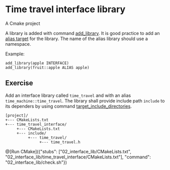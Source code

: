 # Time travel interface library

A Cmake project 

A library is added with command [add_library](https://cmake.org/cmake/help/v3.10/command/add_library.html).
It is good practice to add an [alias target](https://cmake.org/cmake/help/v3.10/command/add_library.html#alias-libraries) for the library.
The name of the alias library should use a namespace.

Example:
```
add_library(apple INTERFACE)
add_library(fruit::apple ALIAS apple)
```

## Exercise

Add an interface library called `time_travel` and with an alias `time_machine::time_travel`.
The library shall provide include path `include` to its dependers by using command [target_include_directories](https://cmake.org/cmake/help/v3.10/command/target_include_directories.html).

```
[project]/
+--- CMakeLists.txt
+--- time_travel_interface/
     +--- CMakeLists.txt
     +--- include/
          +--- time_travel/
               +--- time_travel.h
```

@[Run CMake]({"stubs": ["02_interface_lib/CMakeLists.txt", "02_interface_lib/time_travel_interface/CMakeLists.txt"], "command": "02_interface_lib/check.sh"})
